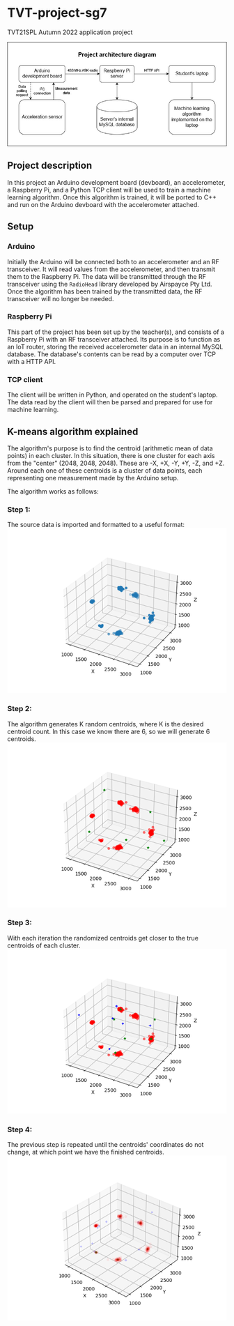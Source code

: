 # TVT-project-sg7
TVT21SPL Autumn 2022 application project

![Project architecture diagram](documentation/Project-architecture.jpg)

## Project description
In this project an Arduino development board (devboard), an accelerometer, a Raspberry Pi, and a Python TCP client will be used to train a machine learning algorithm.
Once this algorithm is trained, it will be ported to C++ and run on the Arduino devboard with the accelerometer attached.

## Setup
### Arduino
Initially the Arduino will be connected both to an accelerometer and an RF transceiver.
It will read values from the accelerometer, and then transmit them to the Raspberry Pi.
The data will be transmitted through the RF transceiver using the `RadioHead` library developed by Airspayce Pty Ltd.
Once the algorithm has been trained by the transmitted data, the RF transceiver will no longer be needed.

### Raspberry Pi
This part of the project has been set up by the teacher(s), and consists of a Raspberry Pi with an RF transceiver attached.
Its purpose is to function as an IoT router, storing the received accelerometer data in an internal MySQL database.
The database's contents can be read by a computer over TCP with a HTTP API.

### TCP client
The client will be written in Python, and operated on the student's laptop.
The data read by the client will then be parsed and prepared for use for machine learning.

## K-means algorithm explained
The algorithm's purpose is to find the centroid (arithmetic mean of data points) in each cluster. In this situation, there is one cluster for each axis from the "center" (2048, 2048, 2048). These are -X, +X, -Y, +Y, -Z, and +Z. Around each one of these centroids is a cluster of data points, each representing one measurement made by the Arduino setup.

The algorithm works as follows:
### Step 1:
The source data is imported and formatted to a useful format:
![Scatter plot of formatted data set](documentation/scatterplot-rawdata.png)

### Step 2:
The algorithm generates K random centroids, where K is the desired centroid count. In this case we know there are 6, so we will generate 6 centroids.
![Scatter plot with randomized centroids](documentation/scatterplot-randomcenters.png)

### Step 3:
With each iteration the randomized centroids get closer to the true centroids of each cluster.
![Scatter plot with once iterated centroids and their starting points](documentation/scatterplot-oneiteration.png)

### Step 4:
The previous step is repeated until the centroids' coordinates do not change, at which point we have the finished centroids.
![Scatter plot of finished algorithm](documentation/scatterplot-iterated.png)
